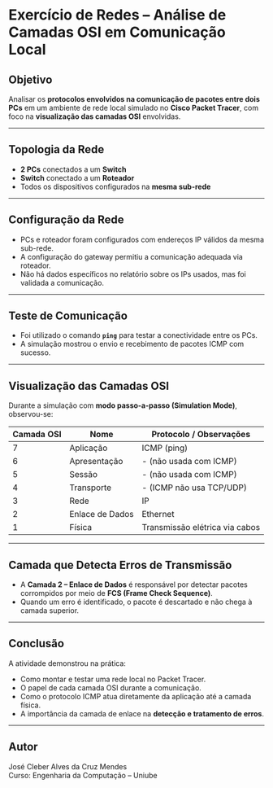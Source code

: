 # Exercício de Redes – Análise de Camadas OSI em Comunicação Local

## Objetivo

Analisar os **protocolos envolvidos na comunicação de pacotes entre dois PCs** em um ambiente de rede local simulado no **Cisco Packet Tracer**, com foco na **visualização das camadas OSI** envolvidas.

---

## Topologia da Rede

- **2 PCs** conectados a um **Switch**
- **Switch** conectado a um **Roteador**
- Todos os dispositivos configurados na **mesma sub-rede**

---

## Configuração da Rede

- PCs e roteador foram configurados com endereços IP válidos da mesma sub-rede.
- A configuração do gateway permitiu a comunicação adequada via roteador.
- Não há dados específicos no relatório sobre os IPs usados, mas foi validada a comunicação.

---

## Teste de Comunicação

- Foi utilizado o comando **`ping`** para testar a conectividade entre os PCs.
- A simulação mostrou o envio e recebimento de pacotes ICMP com sucesso.

---

## Visualização das Camadas OSI

Durante a simulação com **modo passo-a-passo (Simulation Mode)**, observou-se:

| Camada OSI | Nome               | Protocolo / Observações              |
|------------|--------------------|--------------------------------------|
| 7          | Aplicação          | ICMP (ping)                          |
| 6          | Apresentação       | - (não usada com ICMP)               |
| 5          | Sessão             | - (não usada com ICMP)               |
| 4          | Transporte         | - (ICMP não usa TCP/UDP)             |
| 3          | Rede               | IP                                   |
| 2          | Enlace de Dados    | Ethernet                             |
| 1          | Física             | Transmissão elétrica via cabos       |

---

## Camada que Detecta Erros de Transmissão

- A **Camada 2 – Enlace de Dados** é responsável por detectar pacotes corrompidos por meio de **FCS (Frame Check Sequence)**.
- Quando um erro é identificado, o pacote é descartado e não chega à camada superior.

---

## Conclusão

A atividade demonstrou na prática:

- Como montar e testar uma rede local no Packet Tracer.
- O papel de cada camada OSI durante a comunicação.
- Como o protocolo ICMP atua diretamente da aplicação até a camada física.
- A importância da camada de enlace na **detecção e tratamento de erros**.

---

## Autor
José Cleber Alves da Cruz Mendes  
Curso: Engenharia da Computação – Uniube
